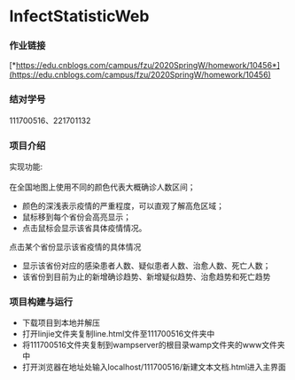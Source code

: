 # InfectStatisticWeb
### 作业链接
[*https://edu.cnblogs.com/campus/fzu/2020SpringW/homework/10456*](https://edu.cnblogs.com/campus/fzu/2020SpringW/homework/10456)

### 结对学号
111700516、221701132
### 项目介绍
实现功能:<br/><br/>
在全国地图上使用不同的颜色代表大概确诊人数区间；
* 颜色的深浅表示疫情的严重程度，可以直观了解高危区域；
* 鼠标移到每个省份会高亮显示；
* 点击鼠标会显示该省具体疫情情况。

点击某个省份显示该省疫情的具体情况 
* 显示该省份对应的感染患者人数、疑似患者人数、治愈人数、死亡人数；
* 该省份到目前为止的新增确诊趋势、新增疑似趋势、治愈趋势和死亡趋势

### 项目构建与运行
* 下载项目到本地并解压
* 打开linjie文件夹复制line.html文件至111700516文件夹中
* 将111700516文件夹复制到wampserver的根目录wamp文件夹的www文件夹中
* 打开浏览器在地址处输入localhost/111700516/新建文本文档.html进入主界面
